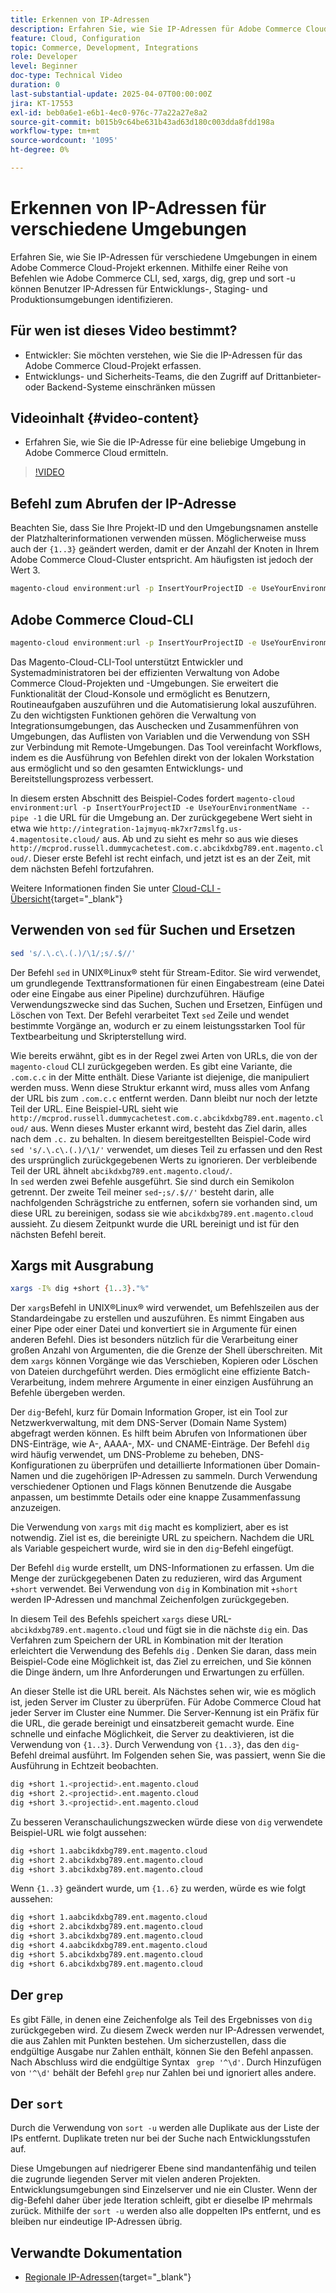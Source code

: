 ```yaml
---
title: Erkennen von IP-Adressen
description: Erfahren Sie, wie Sie IP-Adressen für Adobe Commerce Cloud-Umgebungen erkennen, um die Sicherheit zu erhöhen und die Server-Kommunikation zu optimieren
feature: Cloud, Configuration
topic: Commerce, Development, Integrations
role: Developer
level: Beginner
doc-type: Technical Video
duration: 0
last-substantial-update: 2025-04-07T00:00:00Z
jira: KT-17553
exl-id: beb0a6e1-e6b1-4ec0-976c-77a22a27e8a2
source-git-commit: b015b9c64be631b43ad63d180c003dda8fdd198a
workflow-type: tm+mt
source-wordcount: '1095'
ht-degree: 0%

---
```


# Erkennen von IP-Adressen für verschiedene Umgebungen

Erfahren Sie, wie Sie IP-Adressen für verschiedene Umgebungen in einem Adobe Commerce Cloud-Projekt erkennen. Mithilfe einer Reihe von Befehlen wie Adobe Commerce CLI, sed, xargs, dig, grep und sort -u können Benutzer IP-Adressen für Entwicklungs-, Staging- und Produktionsumgebungen identifizieren.

## Für wen ist dieses Video bestimmt?

* Entwickler: Sie möchten verstehen, wie Sie die IP-Adressen für das Adobe Commerce Cloud-Projekt erfassen.
* Entwicklungs- und Sicherheits-Teams, die den Zugriff auf Drittanbieter- oder Backend-Systeme einschränken müssen

## Videoinhalt {#video-content}

* Erfahren Sie, wie Sie die IP-Adresse für eine beliebige Umgebung in Adobe Commerce Cloud ermitteln.

>[!VIDEO](https://video.tv.adobe.com/v/3457493/?learn=on)

## Befehl zum Abrufen der IP-Adresse

Beachten Sie, dass Sie Ihre Projekt-ID und den Umgebungsnamen anstelle der Platzhalterinformationen verwenden müssen.  Möglicherweise muss auch der `{1..3}` geändert werden, damit er der Anzahl der Knoten in Ihrem Adobe Commerce Cloud-Cluster entspricht. Am häufigsten ist jedoch der Wert 3.

```bash
magento-cloud environment:url -p InsertYourProjectID -e UseYourEnvironmentName --pipe -1 | sed 's/.\.c\.(.)/\1/;s/.$//' | xargs -I% dig +short {1..3}."%" | grep '^\d' | sort -u
```

## Adobe Commerce Cloud-CLI

```bash
magento-cloud environment:url -p InsertYourProjectID -e UseYourEnvironmentName --pipe -1
```

Das Magento-Cloud-CLI-Tool unterstützt Entwickler und Systemadministratoren bei der effizienten Verwaltung von Adobe Commerce Cloud-Projekten und -Umgebungen. Sie erweitert die Funktionalität der Cloud-Konsole und ermöglicht es Benutzern, Routineaufgaben auszuführen und die Automatisierung lokal auszuführen. Zu den wichtigsten Funktionen gehören die Verwaltung von Integrationsumgebungen, das Auschecken und Zusammenführen von Umgebungen, das Auflisten von Variablen und die Verwendung von SSH zur Verbindung mit Remote-Umgebungen. Das Tool vereinfacht Workflows, indem es die Ausführung von Befehlen direkt von der lokalen Workstation aus ermöglicht und so den gesamten Entwicklungs- und Bereitstellungsprozess verbessert.

In diesem ersten Abschnitt des Beispiel-Codes fordert `magento-cloud environment:url -p InsertYourProjectID -e UseYourEnvironmentName --pipe -1` die URL für die Umgebung an. Der zurückgegebene Wert sieht in etwa wie `http://integration-1ajmyuq-mk7xr7zmslfg.us-4.magentosite.cloud/` aus. Ab und zu sieht es mehr so aus wie dieses `http://mcprod.russell.dummycachetest.com.c.abcikdxbg789.ent.magento.cloud/`.  Dieser erste Befehl ist recht einfach, und jetzt ist es an der Zeit, mit dem nächsten Befehl fortzufahren.

Weitere Informationen finden Sie unter [Cloud-CLI - Übersicht](https://experienceleague.adobe.com/de/docs/commerce-on-cloud/user-guide/dev-tools/cloud-cli/cloud-cli-overview){target="_blank"}

## Verwenden von `sed` für Suchen und Ersetzen

```bash
sed 's/.\.c\.(.)/\1/;s/.$//'
```

Der Befehl `sed` in UNIX®Linux® steht für Stream-Editor. Sie wird verwendet, um grundlegende Texttransformationen für einen Eingabestream (eine Datei oder eine Eingabe aus einer Pipeline) durchzuführen. Häufige Verwendungszwecke sind das Suchen, Suchen und Ersetzen, Einfügen und Löschen von Text. Der Befehl verarbeitet Text `sed` Zeile und wendet bestimmte Vorgänge an, wodurch er zu einem leistungsstarken Tool für Textbearbeitung und Skripterstellung wird.

Wie bereits erwähnt, gibt es in der Regel zwei Arten von URLs, die von der `magento-cloud` CLI zurückgegeben werden. Es gibt eine Variante, die `.com.c.c` in der Mitte enthält. Diese Variante ist diejenige, die manipuliert werden muss. Wenn diese Struktur erkannt wird, muss alles vom Anfang der URL bis zum `.com.c.c` entfernt werden.  Dann bleibt nur noch der letzte Teil der URL. Eine Beispiel-URL sieht wie `http://mcprod.russell.dummycachetest.com.c.abcikdxbg789.ent.magento.cloud/` aus.  Wenn dieses Muster erkannt wird, besteht das Ziel darin, alles nach dem `.c.` zu behalten.  In diesem bereitgestellten Beispiel-Code wird `sed 's/.\.c\.(.)/\1/'` verwendet, um dieses Teil zu erfassen und den Rest des ursprünglich zurückgegebenen Werts zu ignorieren. Der verbleibende Teil der URL ähnelt `abcikdxbg789.ent.magento.cloud/`.\
In `sed` werden zwei Befehle ausgeführt. Sie sind durch ein Semikolon getrennt. Der zweite Teil meiner `sed`-`;s/.$//'` besteht darin, alle nachfolgenden Schrägstriche zu entfernen, sofern sie vorhanden sind, um diese URL zu bereinigen, sodass sie wie `abcikdxbg789.ent.magento.cloud` aussieht.  Zu diesem Zeitpunkt wurde die URL bereinigt und ist für den nächsten Befehl bereit.

## Xargs mit Ausgrabung

```bash
xargs -I% dig +short {1..3}."%"
```

Der `xargs`Befehl in UNIX®Linux® wird verwendet, um Befehlszeilen aus der Standardeingabe zu erstellen und auszuführen. Es nimmt Eingaben aus einer Pipe oder einer Datei und konvertiert sie in Argumente für einen anderen Befehl. Dies ist besonders nützlich für die Verarbeitung einer großen Anzahl von Argumenten, die die Grenze der Shell überschreiten. Mit dem `xargs` können Vorgänge wie das Verschieben, Kopieren oder Löschen von Dateien durchgeführt werden. Dies ermöglicht eine effiziente Batch-Verarbeitung, indem mehrere Argumente in einer einzigen Ausführung an Befehle übergeben werden.

Der `dig`-Befehl, kurz für Domain Information Groper, ist ein Tool zur Netzwerkverwaltung, mit dem DNS-Server (Domain Name System) abgefragt werden können. Es hilft beim Abrufen von Informationen über DNS-Einträge, wie A-, AAAA-, MX- und CNAME-Einträge. Der Befehl `dig` wird häufig verwendet, um DNS-Probleme zu beheben, DNS-Konfigurationen zu überprüfen und detaillierte Informationen über Domain-Namen und die zugehörigen IP-Adressen zu sammeln. Durch Verwendung verschiedener Optionen und Flags können Benutzende die Ausgabe anpassen, um bestimmte Details oder eine knappe Zusammenfassung anzuzeigen.

Die Verwendung von `xargs` mit `dig` macht es kompliziert, aber es ist notwendig. Ziel ist es, die bereinigte URL zu speichern.  Nachdem die URL als Variable gespeichert wurde, wird sie in den `dig`-Befehl eingefügt.

Der Befehl `dig` wurde erstellt, um DNS-Informationen zu erfassen. Um die Menge der zurückgegebenen Daten zu reduzieren, wird das Argument `+short` verwendet. Bei Verwendung von `dig` in Kombination mit `+short` werden IP-Adressen und manchmal Zeichenfolgen zurückgegeben.

In diesem Teil des Befehls speichert `xargs` diese URL-`abcikdxbg789.ent.magento.cloud` und fügt sie in die nächste `dig` ein. Das Verfahren zum Speichern der URL in Kombination mit der Iteration erleichtert die Verwendung des Befehls `dig` . Denken Sie daran, dass mein Beispiel-Code eine Möglichkeit ist, das Ziel zu erreichen, und Sie können die Dinge ändern, um Ihre Anforderungen und Erwartungen zu erfüllen.

An dieser Stelle ist die URL bereit. Als Nächstes sehen wir, wie es möglich ist, jeden Server im Cluster zu überprüfen. Für Adobe Commerce Cloud hat jeder Server im Cluster eine Nummer. Die Server-Kennung ist ein Präfix für die URL, die gerade bereinigt und einsatzbereit gemacht wurde. Eine schnelle und einfache Möglichkeit, die Server zu deaktivieren, ist die Verwendung von `{1..3}`. Durch Verwendung von `{1..3}`, das den `dig`-Befehl dreimal ausführt. Im Folgenden sehen Sie, was passiert, wenn Sie die Ausführung in Echtzeit beobachten.

```bash
dig +short 1.<projectid>.ent.magento.cloud
dig +short 2.<projectid>.ent.magento.cloud
dig +short 3.<projectid>.ent.magento.cloud
```

Zu besseren Veranschaulichungszwecken würde diese von `dig` verwendete Beispiel-URL wie folgt aussehen:

```bash
dig +short 1.aabcikdxbg789.ent.magento.cloud
dig +short 2.abcikdxbg789.ent.magento.cloud
dig +short 3.abcikdxbg789.ent.magento.cloud
```

Wenn `{1..3}` geändert wurde, um `{1..6}` zu werden, würde es wie folgt aussehen:

```bash
dig +short 1.aabcikdxbg789.ent.magento.cloud
dig +short 2.abcikdxbg789.ent.magento.cloud
dig +short 3.abcikdxbg789.ent.magento.cloud
dig +short 4.aabcikdxbg789.ent.magento.cloud
dig +short 5.abcikdxbg789.ent.magento.cloud
dig +short 6.abcikdxbg789.ent.magento.cloud
```

## Der `grep`

Es gibt Fälle, in denen eine Zeichenfolge als Teil des Ergebnisses von `dig` zurückgegeben wird. Zu diesem Zweck werden nur IP-Adressen verwendet, die aus Zahlen mit Punkten bestehen. Um sicherzustellen, dass die endgültige Ausgabe nur Zahlen enthält, können Sie den Befehl anpassen. Nach Abschluss wird die endgültige Syntax ` grep '^\d'`.  Durch Hinzufügen von `'^\d'` behält der Befehl `grep` nur Zahlen bei und ignoriert alles andere.

## Der `sort`

Durch die Verwendung von `sort -u` werden alle Duplikate aus der Liste der IPs entfernt. Duplikate treten nur bei der Suche nach Entwicklungsstufen auf.

Diese Umgebungen auf niedrigerer Ebene sind mandantenfähig und teilen die zugrunde liegenden Server mit vielen anderen Projekten. Entwicklungsumgebungen sind Einzelserver und nie ein Cluster. Wenn der dig-Befehl daher über jede Iteration schleift, gibt er dieselbe IP mehrmals zurück. Mithilfe der `sort -u` werden also alle doppelten IPs entfernt, und es bleiben nur eindeutige IP-Adressen übrig.



## Verwandte Dokumentation

* [Regionale IP-Adressen](https://experienceleague.adobe.com/de/docs/commerce-on-cloud/user-guide/project/regional-ip-addresses){target="_blank"}
